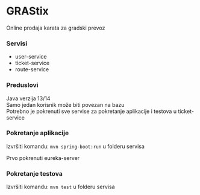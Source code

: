 # GRAStix

Online prodaja karata za gradski prevoz

### Servisi

* user-service
* ticket-service
* route-service

### Preduslovi

Java verzija 13/14 <br>
Samo jedan korisnik može biti povezan na bazu <br>
Potrebno je pokrenuti sve servise za pokretanje aplikacije i testova u ticket-service

### Pokretanje aplikacije

Izvršiti komandu: ```mvn spring-boot:run``` u folderu servisa

Prvo pokrenuti eureka-server <br>

### Pokretanje testova

Izvršiti komandu: ```mvn test``` u folderu servisa

